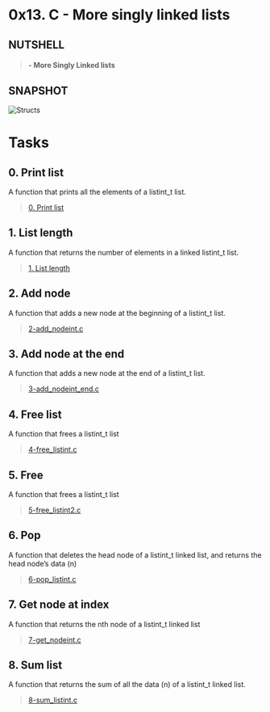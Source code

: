 # 0x13. C - More singly linked lists

## NUTSHELL
> #### - More Singly Linked lists 


## SNAPSHOT
![Structs](assets/vf.png)


# Tasks

## **0. Print list**
A function that prints all the elements of a listint_t list.
> [0. Print list](https://github.com/Viestar/alx-low_level_programming/commit/c076ee91a0e3fd109d9c4cce47b7ad7d779d12d9)


## **1. List length**
A function that returns the number of elements in a linked listint_t list.
> [1. List length](https://github.com/Viestar/alx-low_level_programming/commit/cc32590ad4b2516b2976743be932c83d8c67a4bb)


## **2. Add node**
A function that adds a new node at the beginning of a listint_t list.
> [2-add_nodeint.c](https://github.com/Viestar/alx-low_level_programming/commit/62c1197cf40fe3d473cd3c9dd9adfd50d9ac9da4)


## **3. Add node at the end**
A function that adds a new node at the end of a listint_t list.
> [3-add_nodeint_end.c](https://github.com/Viestar/alx-low_level_programming/commit/df1ea32a22922b36d5fb517d51f4410409ca0b7f)


## **4. Free list**
A function that frees a listint_t list
> [4-free_listint.c](https://github.com/Viestar/alx-low_level_programming/commit/dfd1d5bb4505e256ba93cec810203efd4a217cdb)

## **5. Free**
A function that frees a listint_t list
> [5-free_listint2.c](https://github.com/Viestar/alx-low_level_programming/commit/89a14b36983515103eccc009eb50ec08b5aaa3f5)


## **6. Pop**
A function that deletes the head node of a listint_t linked list, and returns the head node’s data (n)
> [6-pop_listint.c](https://github.com/Viestar/alx-low_level_programming/commit/be961012cea0d6af8d364b22555b55d655b8c329)


## **7. Get node at index**
A function that returns the nth node of a listint_t linked list 
> [7-get_nodeint.c](https://github.com/Viestar/alx-low_level_programming/commit/be88ad63cb279a85bbe4bf251d4a529dcfc09a1c)


## **8. Sum list**
A function that returns the sum of all the data (n) of a listint_t linked list.
> [8-sum_listint.c](https://github.com/Viestar/alx-low_level_programming/commit/e153999b580dfe1a29989febf3dedb08c66f2192)

